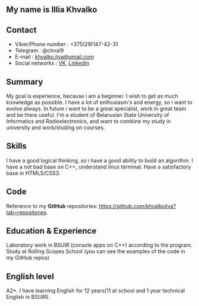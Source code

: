 ## My name is Illia Khvalko
## Contact
* Viber/Phone number : +375(29)147-42-31
* Telegram : @chval9
* E-mail : khvalko.ilya@gmail.com
* Social networks : [VK](https://vk.com/chval9), [Linkedin](https://www.linkedin.com/in/ilya-khvalko-1b8ab2174/)
## Summary
My goal is experience, because i am a beginner.
I wish to get as much knowledge as possible. I have a lot of enthusiasm's and energy, so i want to evolve always. In future i want to be a great specialist, work in great team and be there useful. I'm a student of Belarusian State University of Informatics and Radioelectronics, and want to combine my study in university and work/studing on courses.
## Skills 
I have a good logical thinking, so i have a good ability to build an algorithm. I have a not bad base on C++, understand linux terminal. Have a satisfactory base in HTML5/CSS3.
## Code 
Reference to my **GitHub** repositories: https://github.com/khvalkoilya?tab=repositories.
## Education & Experience
Laboratory work in BSUIR (console apps on C++) according to the program. Study at Rolling Scopes School (you can see the examples of the code in my GitHub repos)
## English level
A2+. I have learning English for 12 years(11 at school and 1 year technical English in BSUIR).
